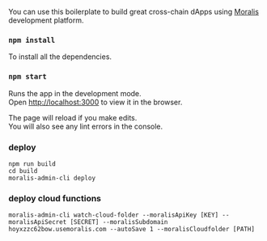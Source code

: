 You can use this boilerplate to build great cross-chain dApps using [Moralis](http://moralis.io/) development platform.

### `npm install`

To install all the dependencies.

### `npm start`

Runs the app in the development mode.<br />
Open [http://localhost:3000](http://localhost:3000) to view it in the browser.

The page will reload if you make edits.<br />
You will also see any lint errors in the console.

### deploy
```
npm run build
cd build
moralis-admin-cli deploy
```

### deploy cloud functions
```
moralis-admin-cli watch-cloud-folder --moralisApiKey [KEY] --moralisApiSecret [SECRET] --moralisSubdomain hoyxzzc62bow.usemoralis.com --autoSave 1 --moralisCloudfolder [PATH] 
```
